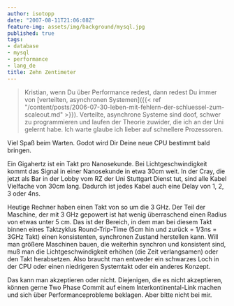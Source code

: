 ```yaml
---
author: isotopp
date: "2007-08-11T21:06:08Z"
feature-img: assets/img/background/mysql.jpg
published: true
tags:
- database
- mysql
- performance
- lang_de
title: Zehn Zentimeter
---
```

> Kristian, wenn Du über Performance redest, dann redest Du immer von
> [verteilten, asynchronen Systemen]({{< ref "/content/posts/2006-07-30-leben-mit-fehlern-der-schluessel-zum-scaleout.md" >}}).
> Verteilte, asynchrone Systeme sind doof, schwer zu programmieren und
> laufen der Theorie zuwider, die ich an der Uni gelernt habe. Ich warte
> glaube ich lieber auf schnellere Prozessoren.

Viel Spaß beim Warten. Godot wird Dir Deine neue CPU bestimmt bald bringen.

Ein Gigahertz ist ein Takt pro Nanosekunde. Bei Lichtgeschwindigkeit kommt
das Signal in einer Nanosekunde in etwa 30cm weit. In der Cray, die jetzt
als Bar in der Lobby vom RZ der Uni Stuttgart Dienst tut, sind alle Kabel
Vielfache von 30cm lang. Dadurch ist jedes Kabel auch eine Delay von 1, 2, 3
oder 4ns.

Heutige Rechner haben einen Takt von so um die 3 GHz. Der Teil der Maschine,
der mit 3 GHz gepowert ist hat wenig überraschend einen Radius von etwas
unter 5 cm. Das ist der Bereich, in dem man bei diesem Takt binnen eines
Taktzyklus Round-Trip-Time (5cm hin und zurück = 1/3ns = 3GHz Takt) einen
konsistenten, synchronen Zustand herstellen kann. Will man größere Maschinen
bauen, die weiterhin synchron und konsistent sind, muß man die
Lichtgeschwindigkeit erhöhen (die Zeit verlangsamen) oder den Takt
herabsetzen. Also braucht man entweder ein schwarzes Loch in der CPU oder
einen niedrigeren Systemtakt oder ein anderes Konzept.

Das kann man akzeptieren oder nicht. Diejenigen, die es nicht akzeptieren,
können gerne Two Phase Commit auf einem Interkontinental-Link machen und
sich über Performanceprobleme beklagen. Aber bitte nicht bei mir.
